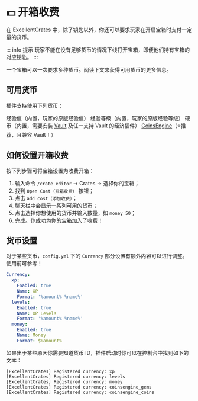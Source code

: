 # 💵 开箱收费
在 ExcellentCrates 中，除了钥匙以外，你还可以要求玩家在开启宝箱时支付一定量的货币。

::: info 提示
玩家不能在没有足够货币的情况下线打开宝箱，即便他们持有宝箱的对应钥匙。
:::

一个宝箱可以一次要求多种货币。阅读下文来获得可用货币的更多信息。

## 可用货币

插件支持使用下列货币：

经验值（内置，玩家的原版经验值）
经验等级（内置，玩家的原版经验等级）
硬币（内置，需要安装 [Vault](https://www.spigotmc.org/resources/34315/) 及任一支持 Vault 的经济插件）
[CoinsEngine](https://www.spigotmc.org/resources/84121/)（⭐推荐，且兼容 Vault！）

## 如何设置开箱收费

按下列步骤可将宝箱设置为收费开箱：

1. 输入命令 `/crate editor` -> Crates -> 选择你的宝箱；
2. 找到 `Open Cost（开箱收费）` 按钮；
3. 点击 `add cost（添加收费）`；
4. 聊天栏中会显示一系列可用的货币；
5. 点击选择你想使用的货币并输入数量，如 `money 50`；
6. 完成。你成功为你的宝箱加入了收费！

## 货币设置

对于某些货币，`config.yml` 下的 `Currency` 部分设置有额外内容可以进行调整。使用前可参考！

```YAML
Currency:
  xp:
    Enabled: true
    Name: XP
    Format: '%amount% %name%'
  levels:
    Enabled: true
    Name: XP Levels
    Format: '%amount% %name%'
  money:
    Enabled: true
    Name: Money
    Format: $%amount%
```

如果出于某些原因你需要知道货币 ID，插件启动时你可以在控制台中找到如下的文本：

```log
[ExcellentCrates] Registered currency: xp
[ExcellentCrates] Registered currency: levels
[ExcellentCrates] Registered currency: money
[ExcellentCrates] Registered currency: coinsengine_gems
[ExcellentCrates] Registered currency: coinsengine_coins
```